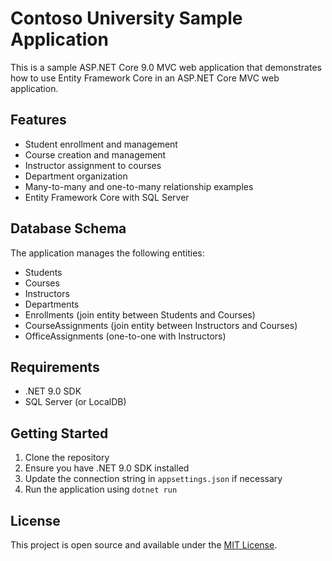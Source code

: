 
# Contoso University Sample Application

This is a sample ASP.NET Core 9.0 MVC web application that demonstrates how to use Entity Framework Core in an ASP.NET Core MVC web application.

## Features

- Student enrollment and management
- Course creation and management
- Instructor assignment to courses
- Department organization
- Many-to-many and one-to-many relationship examples
- Entity Framework Core with SQL Server

## Database Schema

The application manages the following entities:

- Students
- Courses
- Instructors
- Departments
- Enrollments (join entity between Students and Courses)
- CourseAssignments (join entity between Instructors and Courses)
- OfficeAssignments (one-to-one with Instructors)

## Requirements

- .NET 9.0 SDK
- SQL Server (or LocalDB)

## Getting Started

1. Clone the repository
2. Ensure you have .NET 9.0 SDK installed
3. Update the connection string in `appsettings.json` if necessary
4. Run the application using `dotnet run`

## License

This project is open source and available under the [MIT License](LICENSE). 
